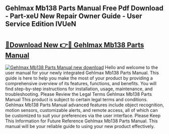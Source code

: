 ## Gehlmax Mb138 Parts Manual Free Pdf Download - Part-xeU New Repair Owner Guide - User Service Edition lVUeN

# <h2><a href="http://bc80357.oget.top/?id=Gehlmax+Mb138+Parts+Manual">🔗Download New 👉🔴 Gehlmax Mb138 Parts Manual</a></h2>

[![Gehlmax Mb138 Parts Manual new download](https://i.imgur.com/5g1atiW.png)](http://bc80357.oget.top/?id=Gehlmax+Mb138+Parts+Manual)
Hello and welcome to the user manual for your newly integrated Gehlmax Mb138 Parts Manual. This guide is here to help you make the most of your product by providing a comprehensive overview of its features, functions, and benefits. You will find step-by-step instructions for installation, usage, maintenance, and troubleshooting. Please Review the Legal Terms Gehlmax Mb138 Parts Manual This product is subject to certain legal terms and conditions. Gehlmax Mb138 Parts Manual advanced features include object recognition, motion sensors, customizable alerts, and remote access, all of which can be customized to suit your preferences via the user interface. Please Keep This Information for Future Reference Gehlmax Mb138 Parts Manual. This manual will be your reliable guide to using your new product effectively.
